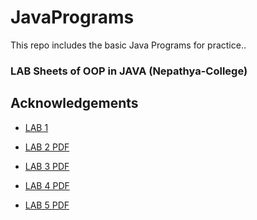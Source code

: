 # JavaPrograms
This repo includes the basic Java Programs for practice..

### LAB Sheets of OOP in JAVA (Nepathya-College)

## Acknowledgements

 - [LAB 1 ](https://github.com/pray3m/JavaPrograms/blob/main/LAB1/README.md)
 
 - [LAB 2 PDF](https://github.com/pray3m/JavaPrograms/blob/main/LAB2/_lab%202(tokens%2C%20expressions%2C%20functions%2C%20array%2C%20conditioanls).pdf)
 
- [LAB 3 PDF](https://github.com/pray3m/JavaPrograms/blob/main/LAB3/lab%203(class%20and%20object).pdf)

- [LAB 4 PDF](https://github.com/pray3m/JavaPrograms/blob/main/LAB4/lab%204(Inheritance).pdf)

 - [LAB 5 PDF](https://github.com/pray3m/JavaPrograms/blob/main/LAB5/lab%205(Abstract%20and%20interface).pdf)